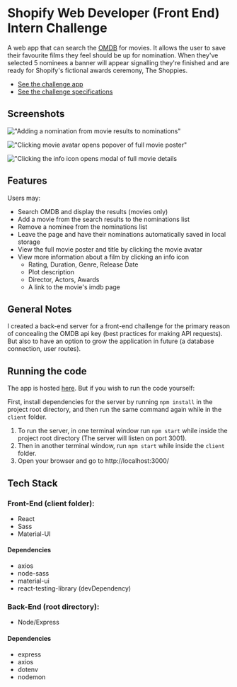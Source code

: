 # Shopify Web Developer (Front End) Intern Challenge

A web app that can search the [OMDB](http://www.omdbapi.com/) for movies. It allows the user to save their favourite films they feel should be up for nomination. When they've selected 5 nominees a banner will appear signalling they're finished and are ready for Shopify's fictional awards ceremony, The Shoppies.

* [See the challenge app](https://shoppies-app-magicmark.herokuapp.com/)
* [See the challenge specifications](https://docs.google.com/document/d/1SdR9rQpocsH5rPTOcxr9noqHRld5NJlylKO9Hf94U8U/edit#)

## Screenshots

!["Adding a nomination from movie results to nominations"](https://github.com/MagicMark5/shoppify-frontend-challenge/blob/master/docs/results-nominations.png?raw=true)

!["Clicking movie avatar opens popover of full movie poster"](https://github.com/MagicMark5/shoppify-frontend-challenge/blob/master/docs/avatar-popover.png?raw=true)

!["Clicking the info icon opens modal of full movie details](https://github.com/MagicMark5/shoppify-frontend-challenge/blob/master/docs/movie-modal.png?raw=true)

## Features

Users may: 
* Search OMDB and display the results (movies only)
* Add a movie from the search results to the nominations list
* Remove a nominee from the nominations list
* Leave the page and have their nominations automatically saved in local storage
* View the full movie poster and title by clicking the movie avatar 
* View more information about a film by clicking an info icon
    * Rating, Duration, Genre, Release Date
    * Plot description
    * Director, Actors, Awards
    * A link to the movie's imdb page 

## General Notes 

I created a back-end server for a front-end challenge for the primary reason of concealing the OMDB api key (best practices for making API requests). But also to have an option to grow the application in future (a database connection, user routes). 

## Running the code 

The app is hosted [here](https://shoppies-app-magicmark.herokuapp.com/). But if you wish to run the code yourself: 

First, install dependencies for the server by running `npm install` in the project root directory, and then run the same command again while in the `client` folder. 

1. To run the server, in one terminal window run `npm start` while inside the project root directory (The server will listen on port 3001).
2. Then in another terminal window, run `npm start` while inside the `client` folder.
3. Open your browser and go to http://localhost:3000/ 

## Tech Stack 

### Front-End (client folder):
* React
* Sass
* Material-UI

#### Dependencies
* axios
* node-sass
* material-ui
* react-testing-library (devDependency)

### Back-End (root directory):
* Node/Express

#### Dependencies
* express
* axios
* dotenv
* nodemon






